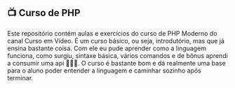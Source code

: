 ## 📺 Curso de PHP
 Este repositório contém aulas e exercícios do curso de PHP Moderno do canal Curso em Vídeo.
 É um curso básico, ou seja, introdutório, mas que já ensina bastante coisa. Com ele eu pude aprender como a linguagem funciona, como surgiu, sintaxe básica, vários comandos e de bônus aprendi a consumir uma api 💆🏿‍♂️.
 O curso é bastante bom e dá realmente uma base para o aluno poder entender a linguagem e caminhar sozinho após terminar.
